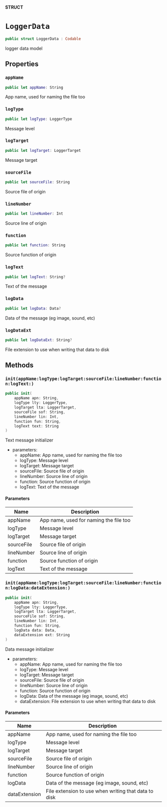 **STRUCT**

# `LoggerData`

```swift
public struct LoggerData : Codable
```

logger data model

## Properties
### `appName`

```swift
public let appName: String
```

App name, used for naming the file too

### `logType`

```swift
public let logType: LoggerType
```

Message level

### `logTarget`

```swift
public let logTarget: LoggerTarget
```

Message target

### `sourceFile`

```swift
public let sourceFile: String
```

Source file of origin

### `lineNumber`

```swift
public let lineNumber: Int
```

Source line of origin

### `function`

```swift
public let function: String
```

Source function of origin

### `logText`

```swift
public let logText: String?
```

Text of the message

### `logData`

```swift
public let logData: Data?
```

Data of the message (eg image, sound, etc)

### `logDataExt`

```swift
public let logDataExt: String?
```

File extension to use when writing that data to disk

## Methods
### `init(appName:logType:logTarget:sourceFile:lineNumber:function:logText:)`

```swift
public init(
    appName apn: String,
    logType lty: LoggerType,
    logTarget lta: LoggerTarget,
    sourceFile sof: String,
    lineNumber lin: Int,
    function fun: String,
    logText text: String
)
```

Text message initializer
- parameters:
  - appName: App name, used for naming the file too
  - logType: Message level
  - logTarget: Message target
  - sourceFile: Source file of origin
  - lineNumber: Source line of origin
  - function: Source function of origin
  - logText: Text of the message

#### Parameters

| Name | Description |
| ---- | ----------- |
| appName | App name, used for naming the file too |
| logType | Message level |
| logTarget | Message target |
| sourceFile | Source file of origin |
| lineNumber | Source line of origin |
| function | Source function of origin |
| logText | Text of the message |

### `init(appName:logType:logTarget:sourceFile:lineNumber:function:logData:dataExtension:)`

```swift
public init(
    appName apn: String,
    logType lty: LoggerType,
    logTarget lta: LoggerTarget,
    sourceFile sof: String,
    lineNumber lin: Int,
    function fun: String,
    logData data: Data,
    dataExtension ext: String
)
```

Data message initializer
- parameters:
  - appName: App name, used for naming the file too
  - logType: Message level
  - logTarget: Message target
  - sourceFile: Source file of origin
  - lineNumber: Source line of origin
  - function: Source function of origin
  - logData: Data of the message (eg image, sound, etc)
  - dataExtension: File extension to use when writing that data to disk

#### Parameters

| Name | Description |
| ---- | ----------- |
| appName | App name, used for naming the file too |
| logType | Message level |
| logTarget | Message target |
| sourceFile | Source file of origin |
| lineNumber | Source line of origin |
| function | Source function of origin |
| logData | Data of the message (eg image, sound, etc) |
| dataExtension | File extension to use when writing that data to disk |
